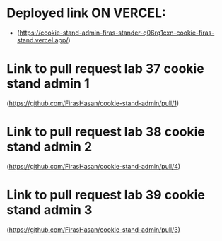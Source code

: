 # Deployed link ON VERCEL: 
- (https://cookie-stand-admin-firas-stander-q06rq1cxn-cookie-firas-stand.vercel.app/)


# Link to pull request lab 37 cookie stand admin 1
(https://github.com/FirasHasan/cookie-stand-admin/pull/1)
# Link to pull request lab 38 cookie stand admin 2
(https://github.com/FirasHasan/cookie-stand-admin/pull/4)
# Link to pull request lab 39 cookie stand admin 3
(https://github.com/FirasHasan/cookie-stand-admin/pull/3)

